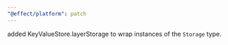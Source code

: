 ```yaml
---
"@effect/platform": patch
---
```


added KeyValueStore.layerStorage to wrap instances of the `Storage` type.
